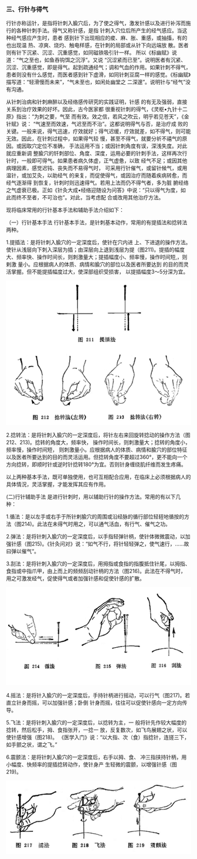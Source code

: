 ### 三、行针与得气

行针亦称运针，是指将针刺入腧穴后，为了使之得气，激发针感以及进行补泻而施行的各种针刺手法。得气又称针感，是指 针刺入穴位后所产生的经气感应。当这种经气感应产生时，患者 感到针下出现相应的痠、麻、胀、重感，或抽搐，有的也出现温 热、凉爽、烧灼、触电样感，在针刺的局部或从针下向远端放 散。医者则有针下沉紧、沉涩、沉重感觉，如同磁铁吸引针一样。 所以《标幽赋》说道：“气之至也，如鱼吞钩饵之沉浮”。又说
“沉涩紧而已至”。说明医者有沉紧、沉涩、沉重感觉，即是得气。起到疏通经气；调和气血的作用。如果针刺不得气，患者则没有什么感觉，而医者感到针下虚滑，如同针刺豆腐一样的感觉。《标幽赋》描写道：“轻滑慢而未来”，“气未至也，如闲处幽堂之 二深邃”。说明针与“经气”没有沟通。

从针刺治病和针刺麻醉以及经络感传研究的实践证明，针感 的有无及强弱，直接关系到治疗效果的好坏。因此，古今医家都 很重视针刺的得气，《灵枢•九针十二原》指出：“为刺之要，气至 而有效。效之信，若风之吹云，明乎若见苍天”，《金针赋》说： “气速至而效速，气迟至而不治”。这都说明得气与否，是治疗成 败的关键。一般来说，得气迅速，疗效就好；得气迟缓，疗效就差，如不得气，则可能无效。因此，在针刺过程中，如果得气较 慢，甚至不得气，就要分祈不禧气的原因。或因取穴定位不准确， 手法运用不当；或因针刺角度有误，深浅失度。对此就应重新调 整腧穴的钎刺部位、角度、深度，运用必要的针刺手法，这样再次行针时，一般即可得气。如果患者病久体虚，正气虚惫，以致 经气不足；或因其他病理因素，感觉迟钝、丧失而不易得气时， 可采用行针催气，或留针候气，或用温针，或加艾灸，以助经气 的来复，而促使得气，或因治疗而随着疾病转愈，而经气逐渐得 到恢复，针刺时则迅速得气。若用上法而仍不得气者，多为脏 腑经络之气虚衰已极。正如《针灸大成•经络迎随设为问答》中说：“只以得气为度，如此而终不至者，不可治也”。对此，当考虑配 合或改用其他治疗方法。	

现将临床常用的行针基本手法和辅助手法介绍如下：

（一）行针基本手法     行针基本手法，是针刺基本动作，常用的有提插法和捻转法两种。	

1.提插法：是将针刺入腧穴的一定深度后，使针在穴内进 上、下进退的操作方法。使针从浅层向下刺入深层为插；由深层向上退到浅层为提（图211)。提插的幅度大、频率快、操作时间长，则刺激量大；提插幅度小、频率慢，操作时间短,，则剌激 量小。应根据病人的体质、病情和腧穴的部位以及医者所要达到 的目的而灵活掌握。但不能提插幅度过大，使深部组织受损害， 以提插幅度3〜5分深为宜。

![](img/图211、212、213.jpg)

2.捻转法：是将针刺入腧穴的一定深度后，将针左右来回旋转捻动的操作方法（图212、213)。捻转的角度大，频率快， 操作时间长，则刺激量大；捻转的角度小，频率慢，操作时间短， 则刺激量小。应根据病人的体质、病情和腧穴的部位特征以及医者所要达到的目的而灵活运用。但捻转角度不要超过360°，更不能向一个方向捻转，即顺时针或逆时针捻转180°为宜。否则针身缠绕肌纤维而发生疼痛。

以上两种基本手法，既可单独使用，也可互相配合应用，在临床上必须根据病人的具体情況，灵活掌握，才能发挥其应有作用。

(二)行针辅助手法    是进行针刺时，用以辅助行针的操作方法。常用的有以下几种：	

1.循法：是以左手或右手于所针剌腧穴的周围或沿经脉的循行部位轻轾地循按的方法（图214)。此法在未得气时用之，可以通气活血，有行气、催气之功。

2.弹法：是将针刺入腧穴的一定深度后，以手指轻弹针柄，使针体微微震动，以加强针感（图215)。《针灸问对》说：“如气不行，将针轻轻弹之，使气速行，……故曰弹以催气“。

3.刮法：是将针刺入腧穴的一定深度后，用拇指或食指的指腹抵住针尾，以拇指、食指或中指爪甲，由上而上的频频刮动针柄的方法（图216)。此法在不得气时，用之可激发经气，促使得气或者加强针感和促使针感的扩散。

![](img/图214、215、216.jpg)

4.摇法：是将针入腧穴的一定深度后，手持针柄进行摇动，可以行气（图217)。若直立针身而摇，可以加强针感；卧倒 针身而摇，往往可以促使针感向一定方向传导。

5.飞法：是将针刺入腧穴的一定深度后，以捻转为主，一 般将针先作较大幅度的捻转，然后松手，拇、食指张开，一捻一 放，反复数次，如飞鸟展翅之状，可以使针感增强（图218)。 《医学入门》说：“以大指、次（食）指捻针，连搓三下，如手颤之状，谓之飞。”

6.震颤法：是将针刺入腧穴的一定深度后，右手以拇、食、 冲三指挟持针柄，用小幅度、快频率的提插捻转动作，使针身产 生轻微的震颤，以增强针感（图219)。

![](img/图217、218、219.jpg)
